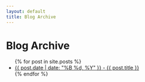 ```yaml
---
layout: default
title: Blog Archive
---
```


# Blog Archive

<ul>
  {% for post in site.posts %}
    <li>
      <a href="{{ post.url }}">{{ post.date | date: "%B %d, %Y" }} - {{ post.title }}</a>
    </li>
  {% endfor %}
</ul>
